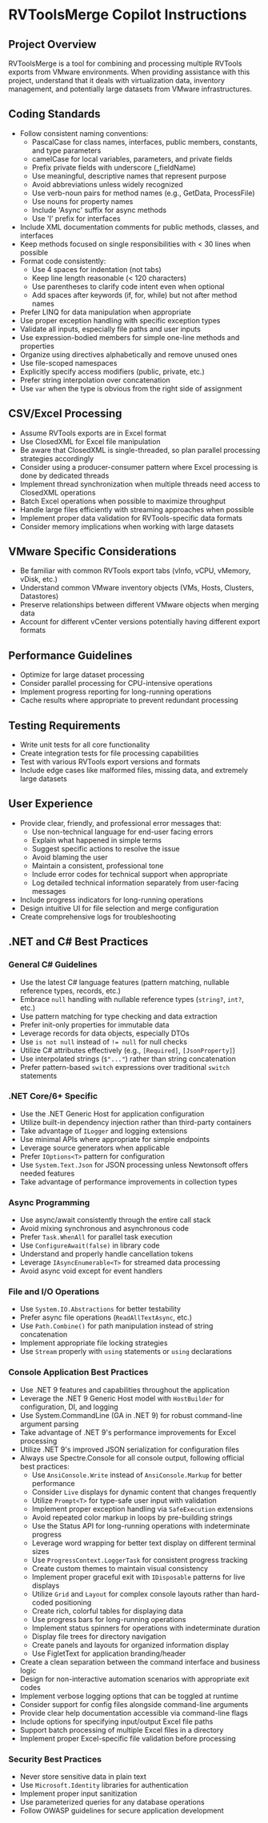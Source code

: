 # RVToolsMerge Copilot Instructions

## Project Overview
RVToolsMerge is a tool for combining and processing multiple RVTools exports from VMware environments. When providing assistance with this project, understand that it deals with virtualization data, inventory management, and potentially large datasets from VMware infrastructures.

## Coding Standards
- Follow consistent naming conventions:
  - PascalCase for class names, interfaces, public members, constants, and type parameters
  - camelCase for local variables, parameters, and private fields
  - Prefix private fields with underscore (_fieldName)
  - Use meaningful, descriptive names that represent purpose
  - Avoid abbreviations unless widely recognized
  - Use verb-noun pairs for method names (e.g., GetData, ProcessFile)
  - Use nouns for property names
  - Include 'Async' suffix for async methods
  - Use 'I' prefix for interfaces
- Include XML documentation comments for public methods, classes, and interfaces
- Keep methods focused on single responsibilities with < 30 lines when possible
- Format code consistently:
  - Use 4 spaces for indentation (not tabs)
  - Keep line length reasonable (< 120 characters)
  - Use parentheses to clarify code intent even when optional
  - Add spaces after keywords (if, for, while) but not after method names
- Prefer LINQ for data manipulation when appropriate
- Use proper exception handling with specific exception types
- Validate all inputs, especially file paths and user inputs
- Use expression-bodied members for simple one-line methods and properties
- Organize using directives alphabetically and remove unused ones
- Use file-scoped namespaces
- Explicitly specify access modifiers (public, private, etc.)
- Prefer string interpolation over concatenation
- Use `var` when the type is obvious from the right side of assignment

## CSV/Excel Processing
- Assume RVTools exports are in Excel format
- Use ClosedXML for Excel file manipulation
- Be aware that ClosedXML is single-threaded, so plan parallel processing strategies accordingly
- Consider using a producer-consumer pattern where Excel processing is done by dedicated threads
- Implement thread synchronization when multiple threads need access to ClosedXML operations
- Batch Excel operations when possible to maximize throughput
- Handle large files efficiently with streaming approaches when possible
- Implement proper data validation for RVTools-specific data formats
- Consider memory implications when working with large datasets

## VMware Specific Considerations
- Be familiar with common RVTools export tabs (vInfo, vCPU, vMemory, vDisk, etc.)
- Understand common VMware inventory objects (VMs, Hosts, Clusters, Datastores)
- Preserve relationships between different VMware objects when merging data
- Account for different vCenter versions potentially having different export formats

## Performance Guidelines
- Optimize for large dataset processing
- Consider parallel processing for CPU-intensive operations
- Implement progress reporting for long-running operations
- Cache results where appropriate to prevent redundant processing

## Testing Requirements
- Write unit tests for all core functionality
- Create integration tests for file processing capabilities
- Test with various RVTools export versions and formats
- Include edge cases like malformed files, missing data, and extremely large datasets

## User Experience
- Provide clear, friendly, and professional error messages that:
  - Use non-technical language for end-user facing errors
  - Explain what happened in simple terms
  - Suggest specific actions to resolve the issue
  - Avoid blaming the user
  - Maintain a consistent, professional tone
  - Include error codes for technical support when appropriate
  - Log detailed technical information separately from user-facing messages
- Include progress indicators for long-running operations
- Design intuitive UI for file selection and merge configuration
- Create comprehensive logs for troubleshooting

## .NET and C# Best Practices

### General C# Guidelines
- Use the latest C# language features (pattern matching, nullable reference types, records, etc.)
- Embrace `null` handling with nullable reference types (`string?`, `int?`, etc.)
- Use pattern matching for type checking and data extraction
- Prefer init-only properties for immutable data
- Leverage records for data objects, especially DTOs
- Use `is not null` instead of `!= null` for null checks
- Utilize C# attributes effectively (e.g., `[Required]`, `[JsonProperty]`)
- Use interpolated strings (`$"..."`) rather than string concatenation
- Prefer pattern-based `switch` expressions over traditional `switch` statements

### .NET Core/6+ Specific
- Use the .NET Generic Host for application configuration
- Utilize built-in dependency injection rather than third-party containers
- Take advantage of `ILogger` and logging extensions
- Use minimal APIs where appropriate for simple endpoints
- Leverage source generators when applicable
- Prefer `IOptions<T>` pattern for configuration
- Use `System.Text.Json` for JSON processing unless Newtonsoft offers needed features
- Take advantage of performance improvements in collection types

### Async Programming
- Use async/await consistently through the entire call stack
- Avoid mixing synchronous and asynchronous code
- Prefer `Task.WhenAll` for parallel task execution
- Use `ConfigureAwait(false)` in library code
- Understand and properly handle cancellation tokens
- Leverage `IAsyncEnumerable<T>` for streamed data processing
- Avoid async void except for event handlers

### File and I/O Operations
- Use `System.IO.Abstractions` for better testability
- Prefer async file operations (`ReadAllTextAsync`, etc.)
- Use `Path.Combine()` for path manipulation instead of string concatenation
- Implement appropriate file locking strategies
- Use `Stream` properly with `using` statements or `using` declarations

### Console Application Best Practices
- Use .NET 9 features and capabilities throughout the application
- Leverage the .NET 9 Generic Host model with `HostBuilder` for configuration, DI, and logging
- Use System.CommandLine (GA in .NET 9) for robust command-line argument parsing
- Take advantage of .NET 9's performance improvements for Excel processing
- Utilize .NET 9's improved JSON serialization for configuration files
- Always use Spectre.Console for all console output, following official best practices:
  - Use `AnsiConsole.Write` instead of `AnsiConsole.Markup` for better performance
  - Consider `Live` displays for dynamic content that changes frequently
  - Utilize `Prompt<T>` for type-safe user input with validation
  - Implement proper exception handling via `SafeExecution` extensions
  - Avoid repeated color markup in loops by pre-building strings
  - Use the Status API for long-running operations with indeterminate progress
  - Leverage word wrapping for better text display on different terminal sizes
  - Use `ProgressContext.LoggerTask` for consistent progress tracking
  - Create custom themes to maintain visual consistency
  - Implement proper graceful exit with `IDisposable` patterns for live displays
  - Utilize `Grid` and `Layout` for complex console layouts rather than hard-coded positioning
  - Create rich, colorful tables for displaying data
  - Use progress bars for long-running operations
  - Implement status spinners for operations with indeterminate duration
  - Display file trees for directory navigation
  - Create panels and layouts for organized information display
  - Use FigletText for application branding/header
- Create a clean separation between the command interface and business logic
- Design for non-interactive automation scenarios with appropriate exit codes
- Implement verbose logging options that can be toggled at runtime
- Consider support for config files alongside command-line arguments
- Provide clear help documentation accessible via command-line flags
- Include options for specifying input/output Excel file paths
- Support batch processing of multiple Excel files in a directory
- Implement proper Excel-specific file validation before processing

### Security Best Practices
- Never store sensitive data in plain text
- Use `Microsoft.Identity` libraries for authentication
- Implement proper input sanitization
- Use parameterized queries for any database operations
- Follow OWASP guidelines for secure application development
